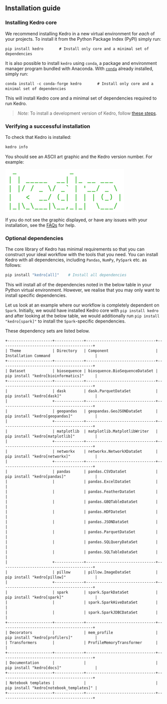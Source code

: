 ## Installation guide

### Installing Kedro core

We recommend installing Kedro in a new virtual environment for *each* of your projects. To install it from the Python Package Index (PyPI) simply run:

```
pip install kedro       # Install only core and a minimal set of dependencies
```

It is also possible to install `kedro` using `conda`, a package and environment manager program bundled with Anaconda. With [`conda`](https://kedro.readthedocs.io/en/stable/02_getting_started/01_prerequisites.html#python-virtual-environments) already installed, simply run:

```
conda install -c conda-forge kedro       # Install only core and a minimal set of dependencies
```

This will install Kedro core and a minimal set of dependencies required to run Kedro.

> *Note:* To install a development version of Kedro, follow [these steps](../06_resources/01_faq.md#how-can-i-use-development-version-of-kedro).

### Verifying a successful installation
To check that Kedro is installed:

```bash
kedro info
```

You should see an ASCII art graphic and the Kedro version number. For example:

![](images/kedro_graphic.png)

If you do not see the graphic displayed, or have any issues with your installation, see the [FAQs](../06_resources/01_faq.md) for help.

### Optional dependencies

The core library of Kedro has minimal requirements so that you can construct your ideal workflow with the tools that you need. You can install Kedro with all dependencies, including `Pandas`, `NumPy`, `PySpark` etc. as follows:

```bash
pip install "kedro[all]"    # Install all dependencies
```

This will install all of the dependencies noted in the below table in your Python virtual environment. However, we realise that you may only want to install specific dependencies.

Let us look at an example where our workflow is completely dependent on `Spark`. Initially, we would have installed Kedro core with `pip install kedro` and after looking at the below table, we would additionally run `pip install "kedro[spark]"` to install the `Spark`-specific dependencies.


These dependency sets are listed below.

```eval_rst
+--------------------+-------------+-------------------------------+-----------------------------------------+
| Theme              | Directory   | Component                     | Installation Command                    |
+--------------------+-------------+-------------------------------+-----------------------------------------+
| Dataset            | biosequence | biosquence.BioSequenceDataSet | pip install "kedro[bioinformatics]"     |
+--------------------+-------------+-------------------------------+-----------------------------------------+
|                    | dask        | dask.ParquetDataSet           | pip install "kedro[dask]"               |
|                    +-------------+-------------------------------+-----------------------------------------+
|                    | geopandas   | geopandas.GeoJSONDataSet      | pip install "kedro[geopandas]"          |
|                    +-------------+-------------------------------+-----------------------------------------+
|                    | matplotlib  | matplotlib.MatplotlibWriter   | pip install "kedro[matplotlib]"         |
|                    +-------------+-------------------------------+-----------------------------------------+
|                    | networkx    | networkx.NetworkXDataSet      | pip install "kedro[networkx]"           |
|                    +-------------+-------------------------------+-----------------------------------------+
|                    | pandas      | pandas.CSVDataSet             | pip install "kedro[pandas]"             |
|                    |             | pandas.ExcelDataSet           |                                         |
|                    |             | pandas.FeatherDataSet         |                                         |
|                    |             | pandas.GBQTableDataSet        |                                         |
|                    |             | pandas.HDFDateSet             |                                         |
|                    |             | pandas.JSONDataSet            |                                         |
|                    |             | pandas.ParquetDataSet         |                                         |
|                    |             | pandas.SQLQueryDataSet        |                                         |
|                    |             | pandas.SQLTableDataSet        |                                         |
|                    +-------------+-------------------------------+-----------------------------------------+
|                    | pillow      | pillow.ImageDataSet           | pip install "kedro[pillow]"             |
|                    +-------------+-------------------------------+-----------------------------------------+
|                    | spark       | spark.SparkDataSet            | pip install "kedro[spark]"              |
|                    |             | spark.SparkHiveDataSet        |                                         |
|                    |             | spark.SparkJDBCDataSet        |                                         |
+--------------------+-------------+-------------------------------+-----------------------------------------+
| Decorators         |             | mem_profile                   | pip install "kedro[profilers]"          |
| Transformers       |             | ProfileMemoryTransformer      |                                         |
+--------------------+-------------+-------------------------------+-----------------------------------------+
| Documentation      |             |                               | pip install "kedro[docs]"               |
+--------------------+-------------+-------------------------------+-----------------------------------------+
| Notebook templates |             |                               | pip install "kedro[notebook_templates]" |
+--------------------+-------------+-------------------------------+-----------------------------------------+
```
